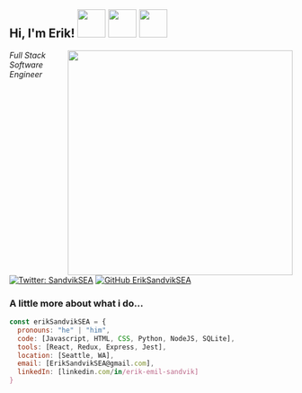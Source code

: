 <h2> Hi, I'm Erik! <img src="https://images.squarespace-cdn.com/content/v1/599f4601e3df283ad2ee5d10/1563911714892-JYMMEB7H7WI24VEJU9UW/ke17ZwdGBToddI8pDm48kDpmvDem-4laW87fbqJZt2QUqsxRUqqbr1mOJYKfIPR7LoDQ9mXPOjoJoqy81S2I8N_N4V1vUb5AoIIIbLZhVYxCRW4BPu10St3TBAUQYVKcv382BcOxWI54d38o40BDdI6fbYjzr7drPZ8tA-MdrwP5uXJ0Q_3ZxH0Bkf0cJ4LE/1200px-Flag_of_Cascadia.svg.png" width="50">  <img src="https://pngimage.net/wp-content/uploads/2018/06/van-cartoon-png-4.png" width="50">  <img src="https://upload.wikimedia.org/wikipedia/en/thumb/6/6d/Seattle_Mariners_logo_%28low_res%29.svg/1200px-Seattle_Mariners_logo_%28low_res%29.svg.png" width="50"></h2>
<img align='right' src="https://scontent-sea1-1.cdninstagram.com/v/t51.2885-15/sh0.08/e35/s640x640/115315682_289044785700515_6186602430701418924_n.jpg?_nc_ht=scontent-sea1-1.cdninstagram.com&_nc_cat=111&_nc_ohc=DD5mUqV2XkEAX8Wf-Sg&oh=a5abf158ca3332aa302f41aaacec560b&oe=5F700A46" width="400">
<p><em>Full Stack Software Engineer</em></p>

[![Twitter: SandvikSEA](https://img.shields.io/twitter/follow/SandvikSEA?style=social)](https://twitter.com/SandvikSEA)
[![GitHub ErikSandvikSEA](https://img.shields.io/github/followers/ErikSandvikSEA?label=follow&style=social)](https://github.com/ErikSandvikSEA)


### A little more about what i do...  

```javascript
const erikSandvikSEA = {
  pronouns: "he" | "him",
  code: [Javascript, HTML, CSS, Python, NodeJS, SQLite],
  tools: [React, Redux, Express, Jest],
  location: [Seattle, WA],
  email: [ErikSandvikSEA@gmail.com],
  linkedIn: [linkedin.com/in/erik-emil-sandvik]
}
```


